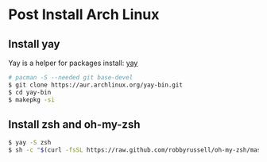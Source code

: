 # Post Install Arch Linux

## Install yay
Yay is a helper for packages install: [yay](https://github.com/Jguer/yay)

```bash
# pacman -S --needed git base-devel
$ git clone https://aur.archlinux.org/yay-bin.git
$ cd yay-bin
$ makepkg -si
```

## Install zsh and oh-my-zsh

```bash
$ yay -S zsh
$ sh -c "$(curl -fsSL https://raw.github.com/robbyrussell/oh-my-zsh/master/tools/install.sh)"
```

